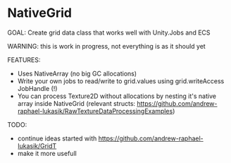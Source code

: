 # NativeGrid
GOAL: Create grid data class that works well with Unity.Jobs and ECS

WARNING: this is work in progress, not everything is as it should yet

FEATURES:
- Uses NativeArray<STRUCT> (no big GC allocations)
- Write your own jobs to read/write to grid.values using grid.writeAccess JobHandle (!)
- You can process Texture2D without allocations by nesting it's native array inside NativeGrid<RGB24> (relevant structs: https://github.com/andrew-raphael-lukasik/RawTextureDataProcessingExamples)

TODO:
- continue ideas started with https://github.com/andrew-raphael-lukasik/GridT
- make it more usefull
